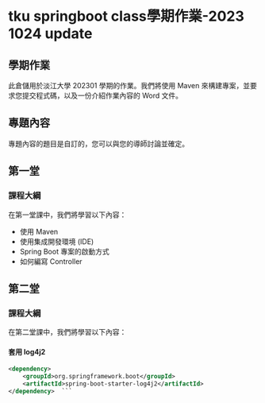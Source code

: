 # tku springboot class學期作業-2023 1024 update
## 學期作業

此倉儲用於淡江大學 202301 學期的作業。我們將使用 Maven 來構建專案，並要求您提交程式碼，以及一份介紹作業內容的 Word 文件。

## 專題內容

專題內容的題目是自訂的，您可以與您的導師討論並確定。

## 第一堂

### 課程大綱

在第一堂課中，我們將學習以下內容：

- 使用 Maven
- 使用集成開發環境 (IDE)
- Spring Boot 專案的啟動方式
- 如何編寫 Controller

## 第二堂

### 課程大綱

在第二堂課中，我們將學習以下內容：

#### 套用 log4j2

```xml
<dependency>
    <groupId>org.springframework.boot</groupId>
    <artifactId>spring-boot-starter-log4j2</artifactId>
</dependency>  ```


